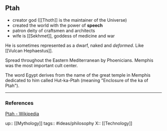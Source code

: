 ## Ptah

- creator god ([[Thoth]] is the maintainer of the Universe)
- created the world with the power of __speech__
- patron deity of craftsmen and architects
- wife is [[Sekhmet]], goddess of medicine and war

He is sometimes represented as a dwarf, naked and _deformed_. Like [[Vulcan Hephaestus]].

Spread throughout the Eastern Mediterranean by Phoenicians. Memphis was the most important cult center.

The word Egypt derives from the name of the great temple in Memphis dedicated to him called Hut-ka-Ptah (meaning "Enclosure of the ka of Ptah").

---

### References

[Ptah - Wikipedia](https://en.wikipedia.org/wiki/Ptah)

up:: [[Mythology]]
tags:: #ideas/philosophy 
X:: [[Technology]]
